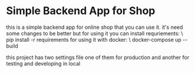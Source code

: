 # Simple Backend App for Shop
this is a simple backend app for online shop that you can use it.
it's need some changes to be better but for using it you can install requriements:
\ pip install -r requirements
for using it with docker:
\ docker-compose up --build

this project has two settings file one of them for production and another for testing and developing in local
